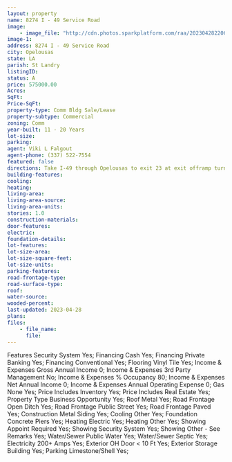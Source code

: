```yaml
---
layout: property
name: 8274 I - 49 Service Road  
image:
    - image_file: "http://cdn.photos.sparkplatform.com/raa/20230428220658664280000000.jpg"
image-1:
address: 8274 I - 49 Service Road 
city: Opelousas
state: LA
parish: St Landry
listingID: 
status: A
price: 575000.00
Acres: 
SqFt: 
Price-SqFt: 
property-type: Comm Bldg Sale/Lease
property-subtype: Commercial
zoning: Comm
year-built: 11 - 20 Years
lot-size: 
parking: 
agent: Viki L Falgout
agent-phone: (337) 522-7554
featured: false
directions: Take I-49 through Opelousas to exit 23 at exit offramp turn right and take the first right onto the service road near the Valero gas station property is on the left.
building-features: 
cooling: 
heating: 
living-area: 
living-area-source: 
living-area-units: 
stories: 1.0
construction-materials: 
door-features: 
electric: 
foundation-details: 
lot-features: 
lot-size-area: 
lot-size-square-feet: 
lot-size-units: 
parking-features: 
road-frontage-type: 
road-surface-type: 
roof: 
water-source: 
wooded-percent: 
last-updated: 2023-04-28
plans: 
files:
    - file_name:
      file:
---
```

Features	Security System	Yes;
Financing	Cash	Yes;
Financing	Private Banking	Yes;
Financing	Conventional	Yes;
Flooring	Vinyl Tile	Yes;
Income & Expenses	Gross Annual Income	0;
Income & Expenses	3rd Party Management	No;
Income & Expenses	% Occupancy	80;
Income & Expenses	Net Annual Income	0;
Income & Expenses	Annual Operating Expense	0;
Gas	None	Yes;
Price Includes	Inventory	Yes;
Price Includes	Real Estate	Yes;
Property Type	Business Opportunity	Yes;
Roof	Metal	Yes;
Road Frontage	Open Ditch	Yes;
Road Frontage	Public Street	Yes;
Road Frontage	Paved	Yes;
Construction	Metal Siding	Yes;
Cooling	Other	Yes;
Foundation	Concrete Piers	Yes;
Heating	Electric	Yes;
Heating	Other	Yes;
Showing	Appoint Required	Yes;
Showing	Security System	Yes;
Showing	Other - See Remarks	Yes;
Water/Sewer	Public Water	Yes;
Water/Sewer	Septic	Yes;
Electricity	200+ Amps	Yes;
Exterior	OH Door < 10 Ft	Yes;
Exterior	Storage Building	Yes;
Parking	Limestone/Shell	Yes;

